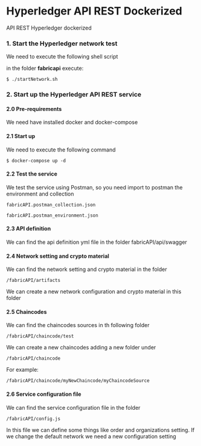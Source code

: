 # Hyperledger API REST Dockerized

API REST Hyperledger dockerized

### 1. Start the Hyperledger network test

We need to execute the following shell script

in the folder __fabricapi__ execute:

```shell
$ ./startNetwork.sh
```

### 2. Start up the Hyperledger API REST service

#### 2.0 Pre-requirements

We need have installed docker and docker-compose

#### 2.1 Start up

We need to execute the following command

```shell
$ docker-compose up -d
```

#### 2.2 Test the service

We test the service using Postman, so you need import to postman the environment
and collection

```file
fabricAPI.postman_collection.json
```

```file
fabricAPI.postman_environment.json
```

#### 2.3 API definition

We can find the api definition yml file in the folder
fabricAPI/api/swagger

#### 2.4 Network setting and crypto material

We can find the network setting and crypto material in the folder

```file
/fabricAPI/artifacts
```

We can create a new network configuration and crypto material in this folder

#### 2.5 Chaincodes

We can find the chaincodes sources in th following folder

```file
/fabricAPI/chaincode/test
```

We can create a new chaincodes adding a new folder under

```file
/fabricAPI/chaincode
```

For example:

```file
/fabricAPI/chaincode/myNewChaincode/myChaincodeSource
```

#### 2.6 Service configuration file

We can find the service configuration file in the folder

```file
/fabricAPI/config.js
```

In this file we can define some things like order and organizations setting. If we change the default network we need a new configuration setting
